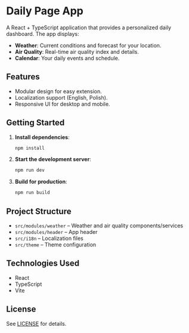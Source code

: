 # Daily Page App

A React + TypeScript application that provides a personalized daily dashboard. The app displays:

- **Weather**: Current conditions and forecast for your location.
- **Air Quality**: Real-time air quality index and details.
- **Calendar**: Your daily events and schedule.

## Features

- Modular design for easy extension.
- Localization support (English, Polish).
- Responsive UI for desktop and mobile.

## Getting Started

1. **Install dependencies**:
   ```bash
   npm install
   ```
2. **Start the development server**:
   ```bash
   npm run dev
   ```
3. **Build for production**:
   ```bash
   npm run build
   ```

## Project Structure

- `src/modules/weather` – Weather and air quality components/services
- `src/modules/header` – App header
- `src/i18n` – Localization files
- `src/theme` – Theme configuration

## Technologies Used

- React
- TypeScript
- Vite

## License

See [LICENSE](./LICENSE) for details.
